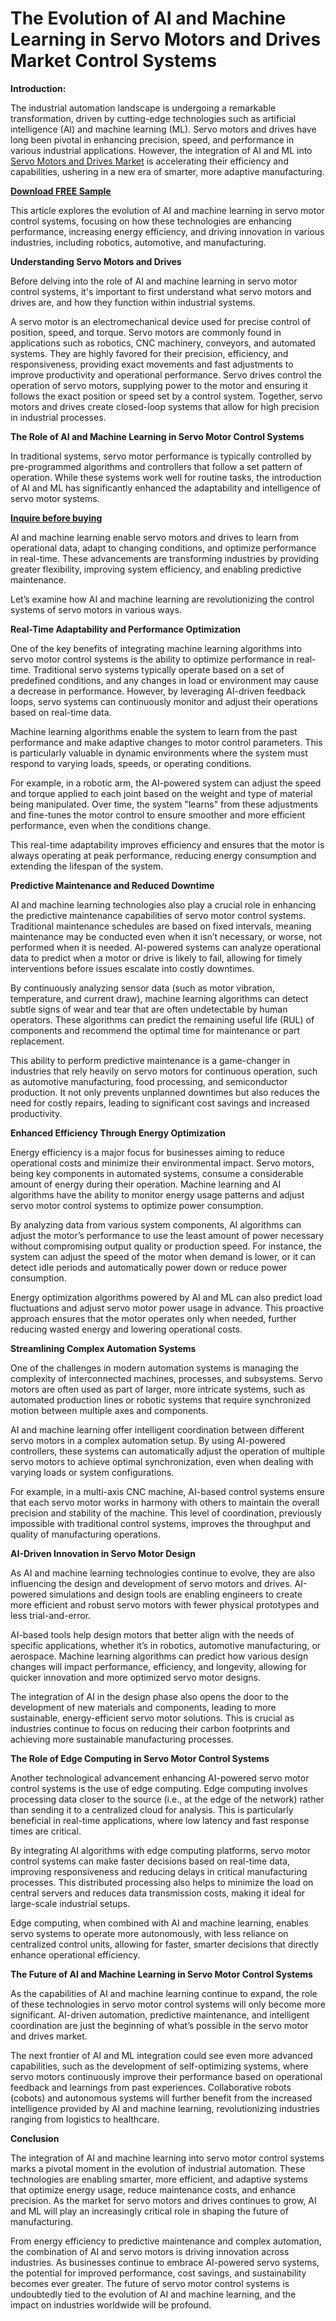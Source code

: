 # The Evolution of AI and Machine Learning in Servo Motors and Drives Market Control Systems

**Introduction:**

The industrial automation landscape is undergoing a remarkable transformation, driven by cutting-edge technologies such as artificial intelligence (AI) and machine learning (ML). Servo motors and drives have long been pivotal in enhancing precision, speed, and performance in various industrial applications. However, the integration of AI and ML into [Servo Motors and Drives Market](https://www.nextmsc.com/report/servo-motors-and-drives-market) is accelerating their efficiency and capabilities, ushering in a new era of smarter, more adaptive manufacturing.

[**Download FREE Sample**](https://www.nextmsc.com/servo-motors-and-drives-market/request-sample)

This article explores the evolution of AI and machine learning in servo motor control systems, focusing on how these technologies are enhancing performance, increasing energy efficiency, and driving innovation in various industries, including robotics, automotive, and manufacturing.

**Understanding Servo Motors and Drives**

Before delving into the role of AI and machine learning in servo motor control systems, it's important to first understand what servo motors and drives are, and how they function within industrial systems.

A servo motor is an electromechanical device used for precise control of position, speed, and torque. Servo motors are commonly found in applications such as robotics, CNC machinery, conveyors, and automated systems. They are highly favored for their precision, efficiency, and responsiveness, providing exact movements and fast adjustments to improve productivity and operational performance.
Servo drives control the operation of servo motors, supplying power to the motor and ensuring it follows the exact position or speed set by a control system. Together, servo motors and drives create closed-loop 
systems that allow for high precision in industrial processes.

**The Role of AI and Machine Learning in Servo Motor Control Systems**

In traditional systems, servo motor performance is typically controlled by pre-programmed algorithms and controllers that follow a set pattern of operation. While these systems work well for routine tasks, the introduction of AI and ML has significantly enhanced the adaptability and intelligence of servo motor systems.

[**Inquire before buying**](https://www.nextmsc.com/servo-motors-and-drives-market/inquire-before-buying)

AI and machine learning enable servo motors and drives to learn from operational data, adapt to changing conditions, and optimize performance in real-time. These advancements are transforming industries by providing greater flexibility, improving system efficiency, and enabling predictive maintenance.

Let’s examine how AI and machine learning are revolutionizing the control systems of servo motors in various ways.

**Real-Time Adaptability and Performance Optimization**

One of the key benefits of integrating machine learning algorithms into servo motor control systems is the ability to optimize performance in real-time. Traditional servo systems typically operate based on a set of predefined conditions, and any changes in load or environment may cause a decrease in performance. However, by leveraging AI-driven feedback loops, servo systems can continuously monitor and adjust their operations based on real-time data.

Machine learning algorithms enable the system to learn from the past performance and make adaptive changes to motor control parameters. This is particularly valuable in dynamic environments where the system must respond to varying loads, speeds, or operating conditions.

For example, in a robotic arm, the AI-powered system can adjust the speed and torque applied to each joint based on the weight and type of material being manipulated. Over time, the system "learns" from these adjustments and fine-tunes the motor control to ensure smoother and more efficient performance, even when the conditions change.

This real-time adaptability improves efficiency and ensures that the motor is always operating at peak performance, reducing energy consumption and extending the lifespan of the system.

**Predictive Maintenance and Reduced Downtime**

AI and machine learning technologies also play a crucial role in enhancing the predictive maintenance capabilities of servo motor control systems. Traditional maintenance schedules are based on fixed intervals, meaning maintenance may be conducted even when it isn’t necessary, or worse, not performed when it is needed. AI-powered systems can analyze operational data to predict when a motor or drive is likely to fail, allowing for timely interventions before issues escalate into costly downtimes.

By continuously analyzing sensor data (such as motor vibration, temperature, and current draw), machine learning algorithms can detect subtle signs of wear and tear that are often undetectable by human operators. These algorithms can predict the remaining useful life (RUL) of components and recommend the optimal time for maintenance or part replacement.

This ability to perform predictive maintenance is a game-changer in industries that rely heavily on servo motors for continuous operation, such as automotive manufacturing, food processing, and semiconductor production. It not only prevents unplanned downtimes but also reduces the need for costly repairs, leading to significant cost savings and increased productivity.

**Enhanced Efficiency Through Energy Optimization**

Energy efficiency is a major focus for businesses aiming to reduce operational costs and minimize their environmental impact. Servo motors, being key components in automated systems, consume a considerable amount of energy during their operation. Machine learning and AI algorithms have the ability to monitor energy usage patterns and adjust servo motor control systems to optimize power consumption.

By analyzing data from various system components, AI algorithms can adjust the motor’s performance to use the least amount of power necessary without compromising output quality or production speed. For instance, the system can adjust the speed of the motor when demand is lower, or it can detect idle periods and automatically power down or reduce power consumption.

Energy optimization algorithms powered by AI and ML can also predict load fluctuations and adjust servo motor power usage in advance. This proactive approach ensures that the motor operates only when needed, further reducing wasted energy and lowering operational costs.

**Streamlining Complex Automation Systems**

One of the challenges in modern automation systems is managing the complexity of interconnected machines, processes, and subsystems. Servo motors are often used as part of larger, more intricate systems, such as automated production lines or robotic systems that require synchronized motion between multiple axes and components.

AI and machine learning offer intelligent coordination between different servo motors in a complex automation setup. By using AI-powered controllers, these systems can automatically adjust the operation of multiple servo motors to achieve optimal synchronization, even when dealing with varying loads or system configurations.

For example, in a multi-axis CNC machine, AI-based control systems ensure that each servo motor works in harmony with others to maintain the overall precision and stability of the machine. This level of coordination, previously impossible with traditional control systems, improves the throughput and quality of manufacturing operations.

**AI-Driven Innovation in Servo Motor Design**

As AI and machine learning technologies continue to evolve, they are also influencing the design and development of servo motors and drives. AI-powered simulations and design tools are enabling engineers to create more efficient and robust servo motors with fewer physical prototypes and less trial-and-error.

AI-based tools help design motors that better align with the needs of specific applications, whether it’s in robotics, automotive manufacturing, or aerospace. Machine learning algorithms can predict how various design changes will impact performance, efficiency, and longevity, allowing for quicker innovation and more optimized servo motor designs.

The integration of AI in the design phase also opens the door to the development of new materials and components, leading to more sustainable, energy-efficient servo motor solutions. This is crucial as industries continue to focus on reducing their carbon footprints and achieving more sustainable manufacturing processes.

**The Role of Edge Computing in Servo Motor Control Systems**

Another technological advancement enhancing AI-powered servo motor control systems is the use of edge computing. Edge computing involves processing data closer to the source (i.e., at the edge of the network) rather than sending it to a centralized cloud for analysis. This is particularly beneficial in real-time applications, where low latency and fast response times are critical.

By integrating AI algorithms with edge computing platforms, servo motor control systems can make faster decisions based on real-time data, improving responsiveness and reducing delays in critical manufacturing processes. This distributed processing also helps to minimize the load on central servers and reduces data transmission costs, making it ideal for large-scale industrial setups.

Edge computing, when combined with AI and machine learning, enables servo systems to operate more autonomously, with less reliance on centralized control units, allowing for faster, smarter decisions that directly enhance operational efficiency.

**The Future of AI and Machine Learning in Servo Motor Control Systems**

As the capabilities of AI and machine learning continue to expand, the role of these technologies in servo motor control systems will only become more significant. AI-driven automation, predictive maintenance, and intelligent coordination are just the beginning of what’s possible in the servo motor and drives market.

The next frontier of AI and ML integration could see even more advanced capabilities, such as the development of self-optimizing systems, where servo motors continuously improve their performance based on operational feedback and learnings from past experiences. Collaborative robots (cobots) and autonomous systems will further benefit from the increased intelligence provided by AI and machine learning, revolutionizing industries ranging from logistics to healthcare.

**Conclusion**

The integration of AI and machine learning into servo motor control systems marks a pivotal moment in the evolution of industrial automation. These technologies are enabling smarter, more efficient, and adaptive systems that optimize energy usage, reduce maintenance costs, and enhance precision. As the market for servo motors and drives continues to grow, AI and ML will play an increasingly critical role in shaping the future of manufacturing.

From energy efficiency to predictive maintenance and complex automation, the combination of AI and servo motors is driving innovation across industries. As businesses continue to embrace AI-powered servo systems, the potential for improved performance, cost savings, and sustainability becomes ever greater. The future of servo motor control systems is undoubtedly tied to the evolution of AI and machine learning, and the impact on industries worldwide will be profound.
